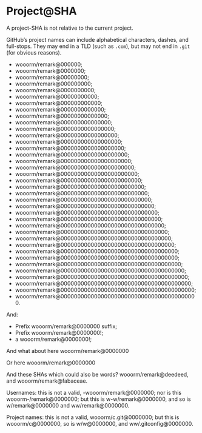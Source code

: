 # Project@SHA

A project-SHA is not relative to the current project.

GitHub’s project names can include alphabetical characters, dashes, and full-stops. They may end in a TLD (such as `.com`), but may not end in `.git` (for obvious reasons).

-   wooorm/remark@000000;
-   wooorm/remark@0000000;
-   wooorm/remark@00000000;
-   wooorm/remark@000000000;
-   wooorm/remark@0000000000;
-   wooorm/remark@00000000000;
-   wooorm/remark@000000000000;
-   wooorm/remark@0000000000000;
-   wooorm/remark@00000000000000;
-   wooorm/remark@000000000000000;
-   wooorm/remark@0000000000000000;
-   wooorm/remark@00000000000000000;
-   wooorm/remark@000000000000000000;
-   wooorm/remark@0000000000000000000;
-   wooorm/remark@00000000000000000000;
-   wooorm/remark@000000000000000000000;
-   wooorm/remark@0000000000000000000000;
-   wooorm/remark@00000000000000000000000;
-   wooorm/remark@000000000000000000000000;
-   wooorm/remark@0000000000000000000000000;
-   wooorm/remark@00000000000000000000000000;
-   wooorm/remark@000000000000000000000000000;
-   wooorm/remark@0000000000000000000000000000;
-   wooorm/remark@00000000000000000000000000000;
-   wooorm/remark@000000000000000000000000000000;
-   wooorm/remark@0000000000000000000000000000000;
-   wooorm/remark@00000000000000000000000000000000;
-   wooorm/remark@000000000000000000000000000000000;
-   wooorm/remark@0000000000000000000000000000000000;
-   wooorm/remark@00000000000000000000000000000000000;
-   wooorm/remark@00000000000000000000000000000000000;
-   wooorm/remark@000000000000000000000000000000000000;
-   wooorm/remark@0000000000000000000000000000000000000;
-   wooorm/remark@00000000000000000000000000000000000000;
-   wooorm/remark@000000000000000000000000000000000000000;
-   wooorm/remark@0000000000000000000000000000000000000000;
-   wooorm/remark@00000000000000000000000000000000000000000.

And:

-   Prefix wooorm/remark@0000000 suffix;
-   Prefix wooorm/remark@0000000!;
-   a wooorm/remark@0000000!;

And what about here
wooorm/remark@0000000

Or here
    wooorm/remark@0000000

And these SHAs which could also be words? wooorm/remark@deedeed, and wooorm/remark@fabaceae.

Usernames: this is not a valid, -wooorm/remark@0000000; nor is this wooorm-/remark@0000000; but this is w-w/remark@0000000, and so is w/remark@0000000 and ww/remark@0000000.

Project names: this is not a valid, wooorm/c.git@0000000; but this is wooorm/c@0000000, so is w/w@0000000, and ww/.gitconfig@0000000.
